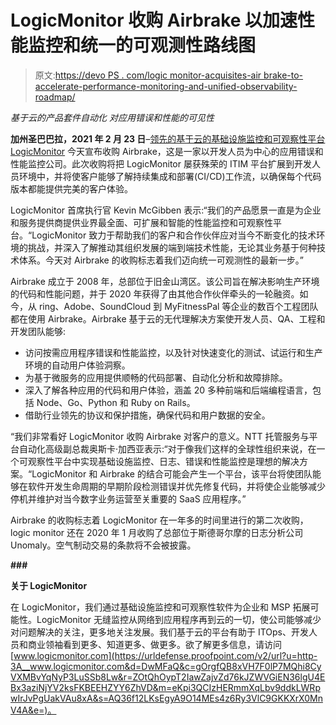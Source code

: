 # LogicMonitor 收购 Airbrake 以加速性能监控和统一的可观测性路线图

> 原文:[https://devo PS . com/logic monitor-acquisites-air brake-to-accelerate-performance-monitoring-and-unified-observability-roadmap/](https://devops.com/logicmonitor-acquires-airbrake-to-accelerate-performance-monitoring-and-unified-observability-roadmap/)

*基于云的产品套件自动化* *对应用错误和性能的可见性*

**加州圣巴巴拉，2021 年 2 月 23 日**–[领先的基于云的基础设施监控和可观察性平台 LogicMonitor](https://urldefense.proofpoint.com/v2/url?u=https-3A__www.logicmonitor.com_-3Futm-5Fmedium-3Dpr-26utm-5Fsource-3Dbusinesswire-26utm-5Fterm-3Dna-26utm-5Fcontent-3Dna-26utm-5Fcampaign-3DDWC-5FPR-5FPartner-5FMomentum-26utm-5Ftheme-3Dna&d=DwMFaQ&c=gOrgfQB8xVH7F0lP7MQhi8CyVXMBvYqNyP3LuSSb8Lw&r=ZOtQhOypT2IawZajvZd76kJZWVGiEN36lgU4EBx3aziNjYV2ksFKBEEHZYY6ZhVD&m=eKpi3QCIzHERmmXqLbv9ddkLWRpwIrJvPgUakVAu8xA&s=MfjbelAuK0jU9ab87rAZVOtTfbHSM-af8qwDBAvuUUk&e=) 今天宣布收购 Airbrake，这是一家以开发人员为中心的应用错误和性能监控公司。此次收购将把 LogicMonitor 屡获殊荣的 ITIM 平台扩展到开发人员环境中，并将使客户能够了解持续集成和部署(CI/CD)工作流，以确保每个代码版本都能提供完美的客户体验。

LogicMonitor 首席执行官 Kevin McGibben 表示:“我们的产品愿景一直是为企业和服务提供商提供业界最全面、可扩展和智能的性能监控和可观察性平台。“LogicMonitor 致力于帮助我们的客户和合作伙伴应对当今不断变化的技术环境的挑战，并深入了解推动其组织发展的端到端技术性能，无论其业务基于何种技术体系。今天对 Airbrake 的收购标志着我们迈向统一可观测性的最新一步。”

Airbrake 成立于 2008 年，总部位于旧金山湾区。该公司旨在解决影响生产环境的代码和性能问题，并于 2020 年获得了由其他合作伙伴牵头的一轮融资。如今，从 ring、Adobe、SoundCloud 到 MyFitnessPal 等企业的数百个工程团队都在使用 Airbrake。Airbrake 基于云的无代理解决方案使开发人员、QA、工程和开发团队能够:

*   访问按需应用程序错误和性能监控，以及针对快速变化的测试、试运行和生产环境的自动用户体验洞察。
*   为基于微服务的应用提供顺畅的代码部署、自动化分析和故障排除。
*   深入了解各种应用的代码和用户体验，涵盖 20 多种前端和后端编程语言，包括 Node、Go、Python 和 Ruby on Rails。
*   借助行业领先的协议和保护措施，确保代码和用户数据的安全。

“我们非常看好 LogicMonitor 收购 Airbrake 对客户的意义。NTT 托管服务与平台自动化高级副总裁奥斯卡·加西亚表示:“对于像我们这样的全球性组织来说，在一个可观察性平台中实现基础设施监控、日志、错误和性能监控是理想的解决方案。“LogicMonitor 和 Airbrake 的结合可能会产生一个平台，该平台将使团队能够在软件开发生命周期的早期阶段检测错误并优先修复代码，并将使企业能够减少停机并维护对当今数字业务运营至关重要的 SaaS 应用程序。”

Airbrake 的收购标志着 LogicMonitor 在一年多的时间里进行的第二次收购，logic monitor 还在 2020 年 1 月收购了总部位于斯德哥尔摩的日志分析公司 Unomaly。空气制动交易的条款将不会被披露。

**###**

**关于 LogicMonitor**

在 LogicMonitor，我们通过基础设施监控和可观察性软件为企业和 MSP 拓展可能性。LogicMonitor 无缝监控从网络到应用程序再到云的一切，使公司能够减少对问题解决的关注，更多地关注发展。我们基于云的平台有助于 ITOps、开发人员和商业领袖看到更多、知道更多、做更多。欲了解更多信息，请访问[www.logicmonitor.com](https://urldefense.proofpoint.com/v2/url?u=http-3A__www.logicmonitor.com&d=DwMFaQ&c=gOrgfQB8xVH7F0lP7MQhi8CyVXMBvYqNyP3LuSSb8Lw&r=ZOtQhOypT2IawZajvZd76kJZWVGiEN36lgU4EBx3aziNjYV2ksFKBEEHZYY6ZhVD&m=eKpi3QCIzHERmmXqLbv9ddkLWRpwIrJvPgUakVAu8xA&s=AQ36f12LKsEgyA9O14MEs4z6Ry3VlC9GKKXrX0MnV4A&e=)。